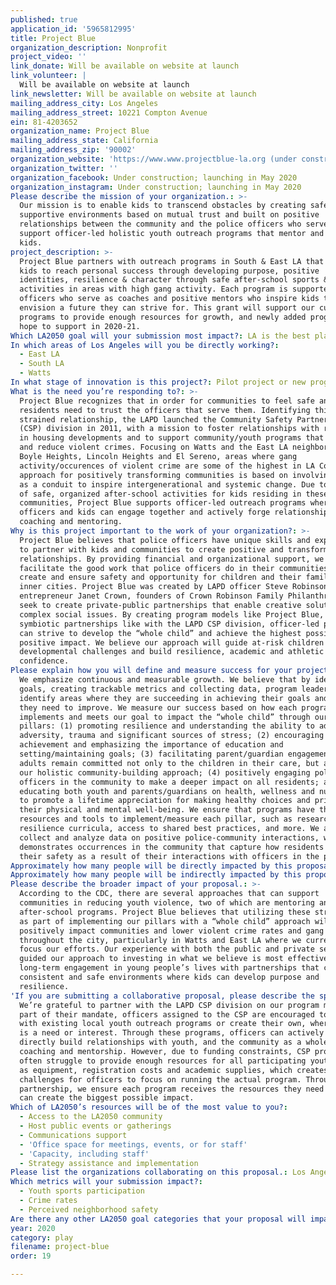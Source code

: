 ```yaml
---
published: true
application_id: '5965812995'
title: Project Blue
organization_description: Nonprofit
project_video: ''
link_donate: Will be available on website at launch
link_volunteer: |
  Will be available on website at launch
link_newsletter: Will be available on website at launch
mailing_address_city: Los Angeles
mailing_address_street: 10221 Compton Avenue
ein: 81-4203652
organization_name: Project Blue
mailing_address_state: California
mailing_address_zip: '90002'
organization_website: 'https://www.www.projectblue-la.org (under construction; launching in May 2020)'
organization_twitter: ''
organization_facebook: Under construction; launching in May 2020
organization_instagram: Under construction; launching in May 2020
Please describe the mission of your organization.: >-
  Our mission is to enable kids to transcend obstacles by creating safe,
  supportive environments based on mutual trust and built on positive
  relationships between the community and the police officers who serve them. We
  support officer-led holistic youth outreach programs that mentor and uplift
  kids.
project_description: >-
  Project Blue partners with outreach programs in South & East LA that enables
  kids to reach personal success through developing purpose, positive
  identities, resilience & character through safe after-school sports & STEM
  activities in areas with high gang activity. Each program is supported by LAPD
  officers who serve as coaches and positive mentors who inspire kids to
  envision a future they can strive for. This grant will support our current
  programs to provide enough resources for growth, and newly added programs we
  hope to support in 2020-21.
Which LA2050 goal will your submission most impact?: LA is the best place to PLAY
In which areas of Los Angeles will you be directly working?:
  - East LA
  - South LA
  - Watts
In what stage of innovation is this project?: Pilot project or new program (testing or implementing a new idea)
What is the need you’re responding to?: >-
  Project Blue recognizes that in order for communities to feel safe and secure,
  residents need to trust the officers that serve them. Identifying this
  strained relationship, the LAPD launched the Community Safety Partnership
  (CSP) division in 2011, with a mission to foster relationships with residents
  in housing developments and to support community/youth programs that address
  and reduce violent crimes. Focusing on Watts and the East LA neighborhoods of
  Boyle Heights, Lincoln Heights and El Sereno, areas where gang
  activity/occurences of violent crime are some of the highest in LA County, our
  approach for positively transforming communities is based on involving youth
  as a conduit to inspire intergenerational and systemic change. Due to the lack
  of safe, organized after-school activities for kids residing in these
  communities, Project Blue supports officer-led outreach programs where
  officers and kids can engage together and actively forge relationships through
  coaching and mentoring.
Why is this project important to the work of your organization?: >-
  Project Blue believes that police officers have unique skills and experience
  to partner with kids and communities to create positive and transformative
  relationships. By providing financial and organizational support, we actively
  facilitate the good work that police officers do in their communities to
  create and ensure safety and opportunity for children and their families in
  inner cities. Project Blue was created by LAPD officer Steve Robinson and
  entrepreneur Janet Crown, founders of Crown Robinson Family Philanthropy, who
  seek to create private-public partnerships that enable creative solutions to
  complex social issues. By creating program models like Project Blue, and with
  symbiotic partnerships like with the LAPD CSP division, officer-led programs
  can strive to develop the “whole child” and achieve the highest possible
  positive impact. We believe our approach will guide at-risk children through
  developmental challenges and build resilience, academic and athletic
  confidence.
Please explain how you will define and measure success for your project.: >-
  We emphasize continuous and measurable growth. We believe that by identifying
  goals, creating trackable metrics and collecting data, program leaders can
  identify areas where they are succeeding in achieving their goals and where
  they need to improve. We measure our success based on how each program
  implements and meets our goal to impact the “whole child” through our five
  pillars: (1) promoting resilience and understanding the ability to adapt to
  adversity, trauma and significant sources of stress; (2) encouraging academic
  achievement and emphasizing the importance of education and
  setting/maintaining goals; (3) facilitating parent/guardian engagement so that
  adults remain committed not only to the children in their care, but also to
  our holistic community-building approach; (4) positively engaging police
  officers in the community to make a deeper impact on all residents; and (5)
  educating both youth and parents/guardians on health, wellness and nutrition
  to promote a lifetime appreciation for making healthy choices and prioritizing
  their physical and mental well-being. We ensure that programs have the
  resources and tools to implement/measure each pillar, such as research-based
  resilience curricula, access to shared best practices, and more. We also
  collect and analyze data on positive police-community interactions, which
  demonstrates occurrences in the community that capture how residents measure
  their safety as a result of their interactions with officers in the program.
Approximately how many people will be directly impacted by this proposal?: '1000'
Approximately how many people will be indirectly impacted by this proposal?: '5000'
Please describe the broader impact of your proposal.: >-
  According to the CDC, there are several approaches that can support
  communities in reducing youth violence, two of which are mentoring and
  after-school programs. Project Blue believes that utilizing these strategies
  as part of implementing our pillars with a “whole child” approach will
  positively impact communities and lower violent crime rates and gang activity
  throughout the city, particularly in Watts and East LA where we currently
  focus our efforts. Our experience with both the public and private sectors has
  guided our approach to investing in what we believe is most effective:
  long-term engagement in young people’s lives with partnerships that can create
  consistent and safe environments where kids can develop purpose and
  resilience.
'If you are submitting a collaborative proposal, please describe the specific role of partner organizations in the project.': >-
  We’re grateful to partner with the LAPD CSP division on our program model. As
  part of their mandate, officers assigned to the CSP are encouraged to work
  with existing local youth outreach programs or create their own, where there
  is a need or interest. Through these programs, officers can actively and
  directly build relationships with youth, and the community as a whole, through
  coaching and mentorship. However, due to funding constraints, CSP programs
  often struggle to provide enough resources for all participating youth, such
  as equipment, registration costs and academic supplies, which creates
  challenges for officers to focus on running the actual program. Through our
  partnership, we ensure each program receives the resources they need so they
  can create the biggest possible impact.
Which of LA2050’s resources will be of the most value to you?:
  - Access to the LA2050 community
  - Host public events or gatherings
  - Communications support
  - 'Office space for meetings, events, or for staff'
  - 'Capacity, including staff'
  - Strategy assistance and implementation
Please list the organizations collaborating on this proposal.: Los Angeles Police Department (Community Safety Partnership Division)
Which metrics will your submission impact?:
  - Youth sports participation
  - Crime rates
  - Perceived neighborhood safety
Are there any other LA2050 goal categories that your proposal will impact?: []
year: 2020
category: play
filename: project-blue
order: 19

---
```

